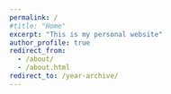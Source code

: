 ```yaml
---
permalink: /
#title: "Home"
excerpt: "This is my personal website"
author_profile: true
redirect_from:
  - /about/
  - /about.html
redirect_to: /year-archive/
---
```

